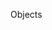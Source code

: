 <span id="title">Objects</span>

<div id="body">

<include src="what/unit-inParent-asPanel.md" boilerplate />
<include src="abstraction/unit-inParent-asPanel.md" boilerplate />
<include src="encapsulation/unit-inParent-asPanel.md" boilerplate />

</div>